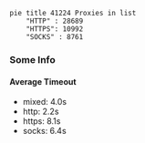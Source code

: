 
```mermaid
pie title 41224 Proxies in list
    "HTTP" : 28689
    "HTTPS": 10992
    "SOCKS" : 8761
```

### Some Info
#### Average Timeout

- mixed: 4.0s
- http: 2.2s
- https: 8.1s
- socks: 6.4s